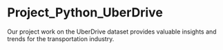 # Project_Python_UberDrive
Our project work on the UberDrive dataset provides valuable insights and trends for the transportation industry.
